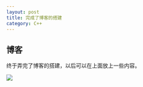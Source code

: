 ```yaml
---
layout: post
title: 完成了博客的搭建
category: C++
---
```


## 博客

终于弄完了博客的搭建，以后可以在上面放上一些内容。

![](../assets/haha.png)